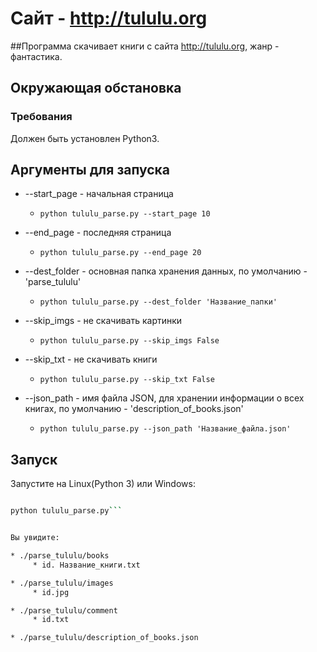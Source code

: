 # Сайт - http://tululu.org

##Программа скачивает книги с сайта http://tululu.org, жанр - фантастика.

## Окружающая обстановка

### Требования

Должен быть установлен Python3.

## Аргументы для запуска

* --start_page - начальная страница
    * ```python tululu_parse.py --start_page 10```

* --end_page - последняя страница
    * ```python tululu_parse.py --end_page 20```

* --dest_folder - основная папка хранения данных, по умолчанию - 'parse_tululu'
    * ```python tululu_parse.py --dest_folder 'Название_папки'```

* --skip_imgs - не скачивать картинки
    * ```python tululu_parse.py --skip_imgs False```

* --skip_txt - не скачивать книги
    * ```python tululu_parse.py --skip_txt False```

* --json_path - имя файла JSON, для хранении информации о всех книгах, по умолчанию - 'description_of_books.json'
     * ```python tululu_parse.py --json_path 'Название_файла.json'```

## Запуск

Запустите на Linux(Python 3) или Windows:

```bash

python tululu_parse.py```


Вы увидите:

* ./parse_tululu/books
     * id. Название_книги.txt

* ./parse_tululu/images
     * id.jpg

* ./parse_tululu/comment
     * id.txt

* ./parse_tululu/description_of_books.json
